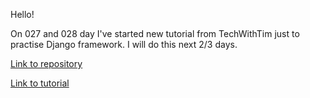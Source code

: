 Hello!

On 027 and 028 day I've started new tutorial from TechWithTim just to practise Django framework. I will do this next 2/3 days.

[Link to repository](https://github.com/xwojziarnik/django_mysite)

[Link to tutorial](https://www.youtube.com/watch?v=sm1mokevMWk&t=1054s)
